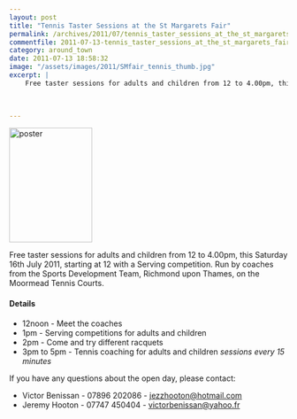 ```yaml
---
layout: post
title: "Tennis Taster Sessions at the St Margarets Fair"
permalink: /archives/2011/07/tennis_taster_sessions_at_the_st_margarets_fair.html
commentfile: 2011-07-13-tennis_taster_sessions_at_the_st_margarets_fair
category: around_town
date: 2011-07-13 18:58:32
image: "/assets/images/2011/SMfair_tennis_thumb.jpg"
excerpt: |
    Free taster sessions for adults and children from 12 to 4.00pm, this Saturday 16th July 2011, starting at 12 with a Serving competition. Run by coaches from the Sports Development Team,  Richmond upon Thames, on the Moormead Tennis Courts.
    
    

---
```


<a href="/assets/images/2011/SMfair_tennis.jpg" title="See larger version of - poster"><img src="/assets/images/2011/SMfair_tennis_thumb.jpg" width="150" height="207" alt="poster" class="right" /></a>

Free taster sessions for adults and children from 12 to 4.00pm, this Saturday 16th July 2011, starting at 12 with a Serving competition. Run by coaches from the Sports Development Team, Richmond upon Thames, on the Moormead Tennis Courts.

#### Details

-   12noon - Meet the coaches
-   1pm - Serving competitions for adults and children
-   2pm - Come and try different racquets
-   3pm to 5pm - Tennis coaching for adults and children *sessions every 15 minutes*

If you have any questions about the open day, please contact:

-   Victor Benissan - 07896 202086 - jezzhooton@hotmail.com
-   Jeremy Hooton - 07747 450404 - victorbenissan@yahoo.fr
